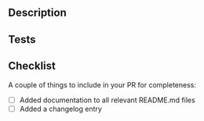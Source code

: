 <!--
Thanks for contributing to AgentKit!
Please fill out the information below to help reviewers understand your changes.

Note: We require commit signing.
See here for instructions: https://docs.github.com/en/authentication/managing-commit-signature-verification/about-commit-signature-verification
-->

## Description

<!--
Please provide a clear and concise description of what the changes are, and why they are needed.
Include a link to the issue this PR addresses, if applicable (e.g. "Closes #123").
 -->

## Tests

<!--
When adding new functionality or fixing a bug, you should be testing your changes with one or more
chatbots in the examples directory.

Please provide samples of the prompts you tested with, the Agent outputs for each prompt,
which chatbot you used, and any other relevant context, like which network was used.

Use the following format if helpful:

```
Chatbot: <name of chatbot used>
Network: <network used>
Setup: <any other relevant context>

Prompt: <prompt>

<agent output>
```

For example:

```
Chatbot: typescript/examples/langchain-cdp-chatbot/chatbot.ts
Network: Base Sepolia
Setup: Fauceted with 1 USDC

Prompt: print USDC balance (token address: 0x036CbD53842c5426634e7929541eC2318f3dCF7e)

-------------------
Balance of 0x036CbD53842c5426634e7929541eC2318f3dCF7e is 1
-------------------
The USDC balance for the token address `0x036CbD53842c5426634e7929541eC2318f3dCF7e` is 1.
-------------------
```
 -->

## Checklist

A couple of things to include in your PR for completeness:

- [ ] Added documentation to all relevant README.md files
- [ ] Added a changelog entry

<!--
For instructions on adding documentation:
See here for TypeScript: https://github.com/coinbase/agentkit/blob/main/CONTRIBUTING-TYPESCRIPT.md#documentation
and here for Python: https://github.com/coinbase/agentkit/blob/main/CONTRIBUTING-PYTHON.md#documentation
-->

<!--
For instructions on adding changelog entries:
See here for TypeScript: https://github.com/coinbase/agentkit/blob/main/CONTRIBUTING-TYPESCRIPT.md#changelog
and here for Python: https://github.com/coinbase/agentkit/blob/main/CONTRIBUTING-PYTHON.md#changelog
-->
